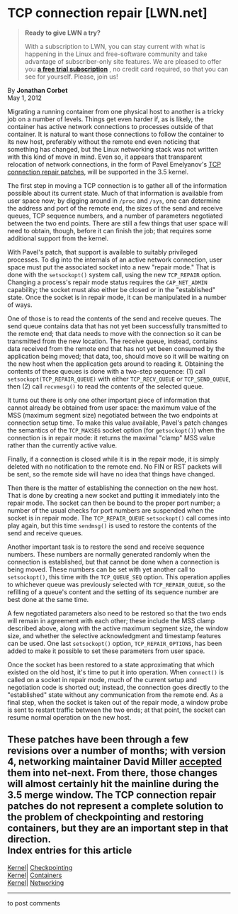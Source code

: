 # TCP connection repair [LWN.net]

> **Ready to give LWN a try?**
> 
> With a subscription to LWN, you can stay current with what is happening in the Linux and free-software community and take advantage of subscriber-only site features. We are pleased to offer you **[a free trial subscription](https://lwn.net/Promo/nst-trial/claim)** , no credit card required, so that you can see for yourself. Please, join us! 

By **Jonathan Corbet**  
May 1, 2012 

Migrating a running container from one physical host to another is a tricky job on a number of levels. Things get even harder if, as is likely, the container has active network connections to processes outside of that container. It is natural to want those connections to follow the container to its new host, preferably without the remote end even noticing that something has changed, but the Linux networking stack was not written with this kind of move in mind. Even so, it appears that transparent relocation of network connections, in the form of Pavel Emelyanov's [TCP connection repair patches](/Articles/493983/), will be supported in the 3.5 kernel. 

The first step in moving a TCP connection is to gather all of the information possible about its current state. Much of that information is available from user space now; by digging around in `/proc` and `/sys`, one can determine the address and port of the remote end, the sizes of the send and receive queues, TCP sequence numbers, and a number of parameters negotiated between the two end points. There are still a few things that user space will need to obtain, though, before it can finish the job; that requires some additional support from the kernel. 

With Pavel's patch, that support is available to suitably privileged processes. To dig into the internals of an active network connection, user space must put the associated socket into a new "repair mode." That is done with the `setsockopt()` system call, using the new `TCP_REPAIR` option. Changing a process's repair mode status requires the `CAP_NET_ADMIN` capability; the socket must also either be closed or in the "established" state. Once the socket is in repair mode, it can be manipulated in a number of ways. 

One of those is to read the contents of the send and receive queues. The send queue contains data that has not yet been successfully transmitted to the remote end; that data needs to move with the connection so it can be transmitted from the new location. The receive queue, instead, contains data received from the remote end that has not yet been consumed by the application being moved; that data, too, should move so it will be waiting on the new host when the application gets around to reading it. Obtaining the contents of these queues is done with a two-step sequence: (1) call `setsockopt(TCP_REPAIR_QUEUE)` with either `TCP_RECV_QUEUE` or `TCP_SEND_QUEUE`, then (2) call `recvmesg()` to read the contents of the selected queue. 

It turns out there is only one other important piece of information that cannot already be obtained from user space: the maximum value of the MSS (maximum segment size) negotiated between the two endpoints at connection setup time. To make this value available, Pavel's patch changes the semantics of the `TCP_MAXSEG` socket option (for `getsockopt()`) when the connection is in repair mode: it returns the maximal "clamp" MSS value rather than the currently active value. 

Finally, if a connection is closed while it is in the repair mode, it is simply deleted with no notification to the remote end. No FIN or RST packets will be sent, so the remote side will have no idea that things have changed. 

Then there is the matter of establishing the connection on the new host. That is done by creating a new socket and putting it immediately into the repair mode. The socket can then be bound to the proper port number; a number of the usual checks for port numbers are suspended when the socket is in repair mode. The `TCP_REPAIR_QUEUE` `setsockopt()` call comes into play again, but this time `sendmsg()` is used to restore the contents of the send and receive queues. 

Another important task is to restore the send and receive sequence numbers. These numbers are normally generated randomly when the connection is established, but that cannot be done when a connection is being moved. These numbers can be set with yet another call to `setsockopt()`, this time with the `TCP_QUEUE_SEQ` option. This operation applies to whichever queue was previously selected with `TCP_REPAIR_QUEUE`, so the refilling of a queue's content and the setting of its sequence number are best done at the same time. 

A few negotiated parameters also need to be restored so that the two ends will remain in agreement with each other; these include the MSS clamp described above, along with the active maximum segment size, the window size, and whether the selective acknowledgment and timestamp features can be used. One last `setsockopt()` option, `TCP_REPAIR_OPTIONS`, has been added to make it possible to set these parameters from user space. 

Once the socket has been restored to a state approximating that which existed on the old host, it's time to put it into operation. When `connect()` is called on a socket in repair mode, much of the current setup and negotiation code is shorted out; instead, the connection goes directly to the "established" state without any communication from the remote end. As a final step, when the socket is taken out of the repair mode, a window probe is sent to restart traffic between the two ends; at that point, the socket can resume normal operation on the new host. 

These patches have been through a few revisions over a number of months; with version 4, networking maintainer David Miller [accepted](/Articles/495318/) them into net-next. From there, those changes will almost certainly hit the mainline during the 3.5 merge window. The TCP connection repair patches do not represent a complete solution to the problem of checkpointing and restoring containers, but they are an important step in that direction.  
Index entries for this article  
---  
[Kernel](/Kernel/Index)| [Checkpointing](/Kernel/Index#Checkpointing)  
[Kernel](/Kernel/Index)| [Containers](/Kernel/Index#Containers)  
[Kernel](/Kernel/Index)| [Networking](/Kernel/Index#Networking)  
  


* * *

to post comments 
